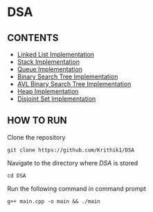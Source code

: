 # DSA

## CONTENTS

- [Linked List Implementation](LinkedList)
- [Stack Implementation](Stack)
- [Queue Implementation](Queue)
- [Binary Search Tree Implementation](BST)
- [AVL Binary Search Tree Implementation](AVL)
- [Heap Implementation](Heap)
- [Disjoint Set Implementation](DisjointSet)

## HOW TO RUN

Clone the repository

```
git clone https://github.com/Krithik1/DSA
```

Navigate to the directory where *DSA* is stored

```
cd DSA
```

Run the following command in command prompt
```
g++ main.cpp -o main && ./main
```